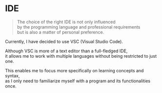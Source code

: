 # IDE

> The choice of the right IDE is not only influenced  
by the programming language and professional requirements  
but is also a matter of personal preference.  

Currently, I have decided to use VSC (Visual Studio Code).  

Although VSC is more of a text editor than a full-fledged IDE,  
it allows me to work with multiple languages without being restricted to just one.  

This enables me to focus more specifically on learning concepts and syntax,  
as I only need to familiarize myself with a program and its functionalities once.  